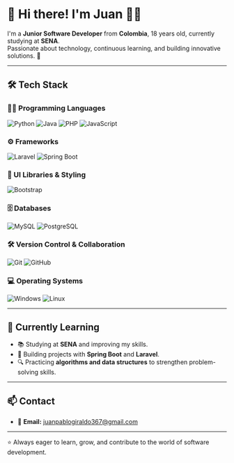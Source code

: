 # 👋 Hi there! I'm Juan 👨‍💻

I'm a **Junior Software Developer** from **Colombia**, 18 years old, currently studying at **SENA**.  
Passionate about technology, continuous learning, and building innovative solutions. 🚀  

---

## 🛠️ Tech Stack

### 👨‍💻 Programming Languages
![Python](https://img.shields.io/badge/Python-3776AB?style=for-the-badge&logo=python&logoColor=white)
![Java](https://img.shields.io/badge/Java-ED8B00?style=for-the-badge&logo=java&logoColor=white)
![PHP](https://img.shields.io/badge/PHP-777BB4?style=for-the-badge&logo=php&logoColor=white)
![JavaScript](https://img.shields.io/badge/JavaScript-F7DF1E?style=for-the-badge&logo=javascript&logoColor=black)

### ⚙️ Frameworks
![Laravel](https://img.shields.io/badge/Laravel-FF2D20?style=for-the-badge&logo=laravel&logoColor=white)
![Spring Boot](https://img.shields.io/badge/SpringBoot-6DB33F?style=for-the-badge&logo=springboot&logoColor=white)

### 🎨 UI Libraries & Styling
![Bootstrap](https://img.shields.io/badge/Bootstrap-7952B3?style=for-the-badge&logo=bootstrap&logoColor=white)

### 🗄️ Databases
![MySQL](https://img.shields.io/badge/MySQL-4479A1?style=for-the-badge&logo=mysql&logoColor=white)
![PostgreSQL](https://img.shields.io/badge/PostgreSQL-316192?style=for-the-badge&logo=postgresql&logoColor=white)

### 🛠️ Version Control & Collaboration
![Git](https://img.shields.io/badge/Git-F05032?style=for-the-badge&logo=git&logoColor=white)
![GitHub](https://img.shields.io/badge/GitHub-181717?style=for-the-badge&logo=github&logoColor=white)

### 💻 Operating Systems
![Windows](https://img.shields.io/badge/Windows-0078D6?style=for-the-badge&logo=windows&logoColor=white)
![Linux](https://img.shields.io/badge/Linux-FCC624?style=for-the-badge&logo=linux&logoColor=black)

---

## 🌱 Currently Learning
- 📚 Studying at **SENA** and improving my skills.  
- 🚀 Building projects with **Spring Boot** and **Laravel**.  
- 🔍 Practicing **algorithms and data structures** to strengthen problem-solving skills.  

---

## 📫 Contact
- 📧 **Email:** juanpablogiraldo367@gmail.com  

---

⭐ Always eager to learn, grow, and contribute to the world of software development.  
